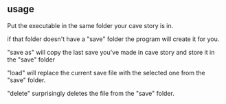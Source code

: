 ## usage
Put the executable in the same folder your cave story is in.

if that folder doesn't have a "save" folder the program will create it for you.


"save as" will copy the last save you've made in cave story and store it in the "save" folder

"load" will replace the current save file with the selected one from the "save" folder.

"delete" surprisingly deletes the file from the "save" folder.
